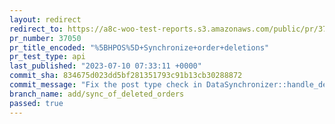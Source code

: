 ```yaml
---
layout: redirect
redirect_to: https://a8c-woo-test-reports.s3.amazonaws.com/public/pr/37050/api/index.html
pr_number: 37050
pr_title_encoded: "%5BHPOS%5D+Synchronize+order+deletions"
pr_test_type: api
last_published: "2023-07-10 07:33:11 +0000"
commit_sha: 834675d023dd5bf281351793c91b13cb30288872
commit_message: "Fix the post type check in DataSynchronizer::handle_deleted_post"
branch_name: add/sync_of_deleted_orders
passed: true
---
```

